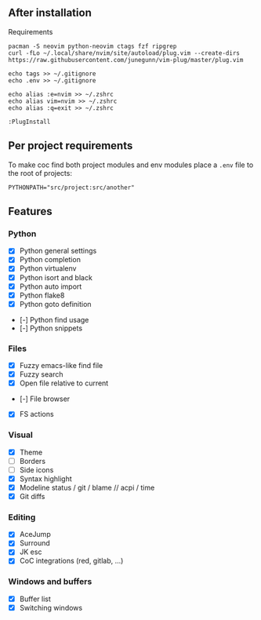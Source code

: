 ## After installation

Requirements

```
pacman -S neovim python-neovim ctags fzf ripgrep
curl -fLo ~/.local/share/nvim/site/autoload/plug.vim --create-dirs https://raw.githubusercontent.com/junegunn/vim-plug/master/plug.vim

echo tags >> ~/.gitignore
echo .env >> ~/.gitignore

echo alias :e=nvim >> ~/.zshrc
echo alias vim=nvim >> ~/.zshrc
echo alias :q=exit >> ~/.zshrc
```


```
:PlugInstall
```

## Per project requirements

To make coc find both project modules and env modules place a `.env` file to the root of projects:

```
PYTHONPATH="src/project:src/another"
```

## Features

### Python 

- [X] Python general settings
- [X] Python completion
- [X] Python virtualenv
- [X] Python isort and black
- [X] Python auto import
- [X] Python flake8
- [X] Python goto definition
- [-] Python find usage
- [-] Python snippets

### Files

- [X] Fuzzy emacs-like find file
- [X] Fuzzy search
- [X] Open file relative to current
- [-] File browser
- [X] FS actions

### Visual

- [X] Theme
- [ ] Borders
- [ ] Side icons
- [X] Syntax highlight
- [X] Modeline status / git / blame // acpi / time
- [X] Git diffs

### Editing

- [X] AceJump
- [X] Surround
- [X] JK esc
- [X] CoC integrations (red, gitlab, ...)

### Windows and buffers

- [X] Buffer list
- [X] Switching windows
